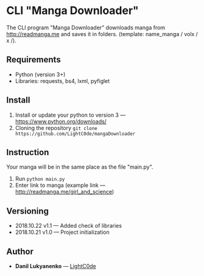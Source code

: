 # CLI "Manga Downloader"

The CLI program "Manga Downloader" downloads manga from http://readmanga.me and saves it in folders.
(template: name_manga / volx / x /).

## Requirements

* Python (version 3+)
* Libraries: requests, bs4, lxml, pyfiglet

## Install

1. Install or update your python to version 3 — https://www.python.org/downloads/
2. Cloning the repository `git clone https://github.com/LightC0de/mangaDownloader`

## Instruction

Your manga will be in the same place as the file "main.py".

1. Run `python main.py`
2. Enter link to manga (example link — http://readmanga.me/girl_and_science)

## Versioning

* 2018.10.22 v1.1 — Added check of libraries 
* 2018.10.21 v1.0 — Project initialization 

## Author

* **Danil Lukyanenko** — [LightC0de](https://github.com/LightC0de)